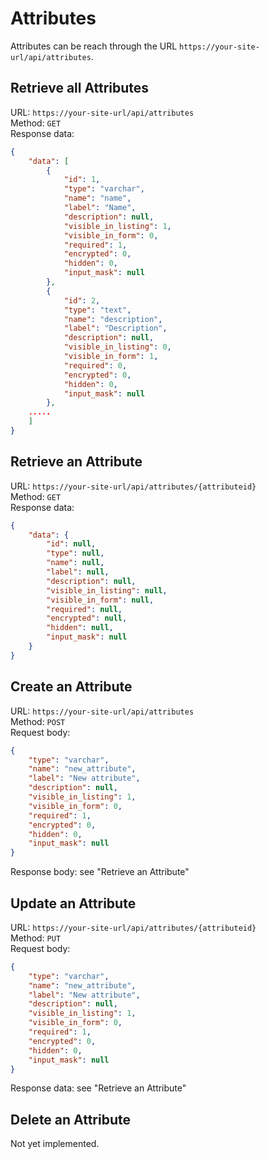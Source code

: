 # Attributes
Attributes can be reach through the URL `https://your-site-url/api/attributes`.

## Retrieve all Attributes
URL: `https://your-site-url/api/attributes`  
Method: `GET`  
Response data:
```JSON
{
    "data": [
        {
            "id": 1,
            "type": "varchar",
            "name": "name",
            "label": "Name",
            "description": null,
            "visible_in_listing": 1,
            "visible_in_form": 0,
            "required": 1,
            "encrypted": 0,
            "hidden": 0,
            "input_mask": null
        },
        {
            "id": 2,
            "type": "text",
            "name": "description",
            "label": "Description",
            "description": null,
            "visible_in_listing": 0,
            "visible_in_form": 1,
            "required": 0,
            "encrypted": 0,
            "hidden": 0,
            "input_mask": null
        },
    .....
    ]
}
```

## Retrieve an Attribute
URL: `https://your-site-url/api/attributes/{attributeid}`  
Method: `GET`  
Response data:
```JSON
{
    "data": {
        "id": null,
        "type": null,
        "name": null,
        "label": null,
        "description": null,
        "visible_in_listing": null,
        "visible_in_form": null,
        "required": null,
        "encrypted": null,
        "hidden": null,
        "input_mask": null
    }
}
```

## Create an Attribute
URL: `https://your-site-url/api/attributes`  
Method: `POST`  
Request body:
```JSON
{
    "type": "varchar",
    "name": "new_attribute",
    "label": "New attribute",
    "description": null,
    "visible_in_listing": 1,
    "visible_in_form": 0,
    "required": 1,
    "encrypted": 0,
    "hidden": 0,
    "input_mask": null
}
```

Response body: see "Retrieve an Attribute"

## Update an Attribute
URL: `https://your-site-url/api/attributes/{attributeid}`  
Method: `PUT`  
Request body:
```JSON
{
    "type": "varchar",
    "name": "new_attribute",
    "label": "New attribute",
    "description": null,
    "visible_in_listing": 1,
    "visible_in_form": 0,
    "required": 1,
    "encrypted": 0,
    "hidden": 0,
    "input_mask": null
}
```

Response data: see "Retrieve an Attribute"

## Delete an Attribute
Not yet implemented.
